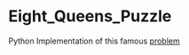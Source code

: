 # Eight_Queens_Puzzle

Python Implementation of this famous [problem](https://en.wikipedia.org/wiki/Eight_queens_puzzle)
